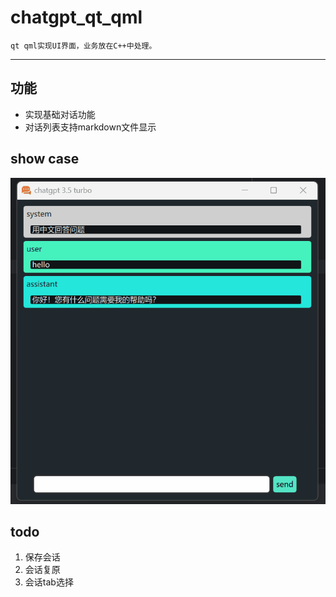 # chatgpt_qt_qml

    qt qml实现UI界面，业务放在C++中处理。

--------------- 
## 功能
- 实现基础对话功能
- 对话列表支持markdown文件显示

## show case
![gif](./动画.gif)

## todo
1. 保存会话
2. 会话复原
3. 会话tab选择

